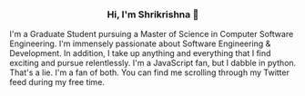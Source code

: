 <h3 align="center"> Hi, I'm Shrikrishna 👋</h3>

I'm a Graduate Student pursuing a Master of Science in Computer Software Engineering. I'm immensely passionate about Software Engineering & Development. In addition, I take up anything and everything that I find exciting and pursue relentlessly. I'm a JavaScript fan, but I dabble in python. That's a lie. I'm a fan of both. You can find me scrolling through my Twitter feed during my free time. 


<!--
**falcon-head/falcon-head** is a ✨ _special_ ✨ repository because its `README.md` (this file) appears on your GitHub profile.

Here are some ideas to get you started:

- 🔭 I’m currently working on ...
- 🌱 I’m currently learning ...
- 👯 I’m looking to collaborate on ...
- 🤔 I’m looking for help with ...
- 💬 Ask me about ...
- 📫 How to reach me: ...
- 😄 Pronouns: ...
- ⚡ Fun fact: ...
-->
